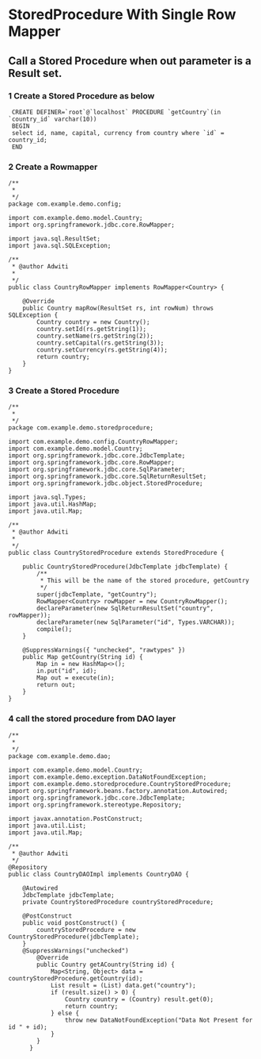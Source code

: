 # StoredProcedure With Single Row Mapper


## Call a Stored Procedure when out parameter is a Result set.

### 1 Create a Stored Procedure as below
 
     CREATE DEFINER=`root`@`localhost` PROCEDURE `getCountry`(in `country_id` varchar(10))
     BEGIN
     select id, name, capital, currency from country where `id` = country_id;
     END
 
### 2 Create a Rowmapper

    /**
     * 
     */
    package com.example.demo.config;
    
    import com.example.demo.model.Country;
    import org.springframework.jdbc.core.RowMapper;
    
    import java.sql.ResultSet;
    import java.sql.SQLException;
    
    /**
     * @author Adwiti
     *
     */
    public class CountryRowMapper implements RowMapper<Country> {
    
    	@Override
    	public Country mapRow(ResultSet rs, int rowNum) throws SQLException {
    		Country country = new Country();
    		country.setId(rs.getString(1));
    		country.setName(rs.getString(2));
    		country.setCapital(rs.getString(3));
    		country.setCurrency(rs.getString(4));
    		return country;
    	}
    }

### 3 Create a Stored Procedure 

    /**
     * 
     */
    package com.example.demo.storedprocedure;
    
    import com.example.demo.config.CountryRowMapper;
    import com.example.demo.model.Country;
    import org.springframework.jdbc.core.JdbcTemplate;
    import org.springframework.jdbc.core.RowMapper;
    import org.springframework.jdbc.core.SqlParameter;
    import org.springframework.jdbc.core.SqlReturnResultSet;
    import org.springframework.jdbc.object.StoredProcedure;
    
    import java.sql.Types;
    import java.util.HashMap;
    import java.util.Map;
    
    /**
     * @author Adwiti
     *
     */
    public class CountryStoredProcedure extends StoredProcedure {
    
    	public CountryStoredProcedure(JdbcTemplate jdbcTemplate) {
    		/**
    		 * This will be the name of the stored procedure, getCountry
    		 */
    		super(jdbcTemplate, "getCountry");
    		RowMapper<Country> rowMapper = new CountryRowMapper();
    		declareParameter(new SqlReturnResultSet("country", rowMapper));
    		declareParameter(new SqlParameter("id", Types.VARCHAR));
    		compile();
    	}
    
    	@SuppressWarnings({ "unchecked", "rawtypes" })
    	public Map getCountry(String id) {
    		Map in = new HashMap<>();
    		in.put("id", id);
    		Map out = execute(in);
    		return out;
    	}
    }
    
### 4 call the stored procedure from DAO layer

    /**
     *
     */
    package com.example.demo.dao;
    
    import com.example.demo.model.Country;
    import com.example.demo.exception.DataNotFoundException;
    import com.example.demo.storedprocedure.CountryStoredProcedure;
    import org.springframework.beans.factory.annotation.Autowired;
    import org.springframework.jdbc.core.JdbcTemplate;
    import org.springframework.stereotype.Repository;
    
    import javax.annotation.PostConstruct;
    import java.util.List;
    import java.util.Map;
    
    /**
     * @author Adwiti
     */
    @Repository
    public class CountryDAOImpl implements CountryDAO {
    
        @Autowired
        JdbcTemplate jdbcTemplate;
        private CountryStoredProcedure countryStoredProcedure;
    
        @PostConstruct
        public void postConstruct() {
            countryStoredProcedure = new CountryStoredProcedure(jdbcTemplate);
        }
        @SuppressWarnings("unchecked")
            @Override
            public Country getACountry(String id) {
                Map<String, Object> data = countryStoredProcedure.getCountry(id);
                List result = (List) data.get("country");
                if (result.size() > 0) {
                    Country country = (Country) result.get(0);
                    return country;
                } else {
                    throw new DataNotFoundException("Data Not Present for id " + id);
                }
            }
          }
